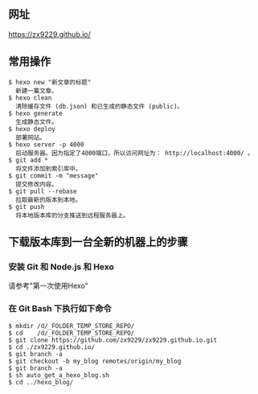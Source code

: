 ## 网址  
https://zx9229.github.io/


## 常用操作  
```
$ hexo new "新文章的标题"
  新建一篇文章。
$ hexo clean
  清除缓存文件 (db.json) 和已生成的静态文件 (public)。
$ hexo generate
  生成静态文件。
$ hexo deploy
  部署网站。
$ hexo server -p 4000
  启动服务器。因为指定了4000端口，所以访问网址为： http://localhost:4000/ 。
$ git add *
  将文件添加到索引库中。
$ git commit -m "message"
  提交修改内容。
$ git pull --rebase
  拉取最新的版本到本地。
$ git push
  将本地版本库的分支推送到远程服务器上。
```


## 下载版本库到一台全新的机器上的步骤  

### 安装 Git 和 Node.js 和 Hexo  
请参考"第一次使用Hexo"

### 在 Git Bash 下执行如下命令  
```
$ mkdir /d/_FOLDER_TEMP_STORE_REPO/
$ cd    /d/_FOLDER_TEMP_STORE_REPO/
$ git clone https://github.com/zx9229/zx9229.github.io.git
$ cd ./zx9229.github.io/
$ git branch -a
$ git checkout -b my_blog remotes/origin/my_blog
$ git branch -a
$ sh auto_get_a_hexo_blog.sh
$ cd ../hexo_blog/
```
